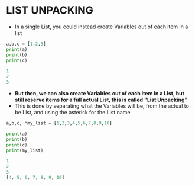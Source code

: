# LIST UNPACKING

- In a single List, you could instead create Variables out of each item in a list
```python
a,b,c = [1,2,3]
print(a)
print(b)
print(c)

1
2
3
```

- **But then, we can also create Variables out of each item in a List, but still reserve items for a full actual List, this is called "List Unpacking"**
- This is done by separating what the Variables will be, from the actual to be List, and using the asterisk for the List name
```python
a,b,c, *my_list = [1,2,3,4,5,6,7,8,9,10]

print(a)
print(b)
print(c)
print(my_list)

1
2
3
[4, 5, 6, 7, 8, 9, 10]
```
